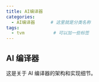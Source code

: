 ```yaml
---
title: AI编译器
categories:
  - AI编译器      # 这里就是分类名称
tags:
  - tvm           # 可以加一些标签
---
```

## AI 编译器

这是关于 AI 编译器的架构和实现细节。
